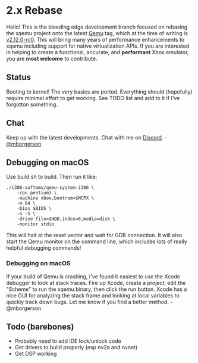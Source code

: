 2.x Rebase
==========

Hello! This is the bleeding edge development branch focused on rebasing the
xqemu project onto the latest [Qemu](https://github.com/qemu/qemu) tag, which
at the time of writing is
[v2.12.0-rc0](https://github.com/qemu/qemu/tree/v2.12.0-rc0). This will bring
many years of performance enhancements to xqemu including support for native
virtualization APIs. If you are interested in helping to create a functional,
accurate, and **performant** Xbox emulator, you are **most welcome** to
contribute.

Status
------
Booting to kernel! The very basics are ported. Everything should (hopefully)
require minimal effort to get working. See TODO list and add to it if I've
forgotton something.

Chat
----
Keep up with the latest developments. Chat with me on [Discord](https://discord.gg/v7gfcms). - [@mborgerson](https://github.com/mborgerson)

Debugging on macOS
------------------
Use build.sh to build. Then run it like:

	./i386-softmmu/qemu-system-i386 \
		-cpu pentium3 \
		-machine xbox,bootrom=$MCPX \
		-m 64 \
		-bios $BIOS \
		-s -S \
		-drive file=$HDD,index=0,media=disk \
		-monitor stdio

This will halt at the reset vector and wait for GDB connection. It will also
start the Qemu monitor on the command line, which includes lots of really
helpful debugging commands!

### Debugging on macOS

If your build of Qemu is crashing, I've found it easiest to use the Xcode
debugger to look at stack traces. Fire up Xcode, create a project, edit the
"Scheme" to run the xqemu binary, then click the run button. Xcode has a nice
GUI for analyzing the stack frame and looking at local variables to quickly
track down bugs. Let me know if you find a better method. - @mborgerson

Todo (barebones)
----------------
* Probably need to add IDE lock/unlock code
* Get drivers to build properly (esp nv2a and nvnet)
* Get DSP working

